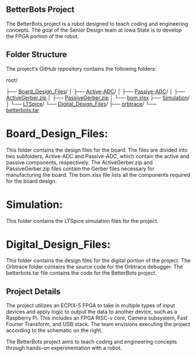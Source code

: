 ## BetterBots Project
The BetterBots project is a robot designed to teach coding and engineering concepts. The goal of the Senior Design team at Iowa State is to develop the FPGA portion of the robot.

## Folder Structure
The project's GitHub repository contains the following folders:

root/

├── [Board_Design_Files](Board_Design_Files)/
│   ├── [Active-ADC](Board_Design_Files/Active-ADC/)/
│   ├── [Passive-ADC](Board_Design_Files/Passive-ADC)/
│   ├── [ActiveGerber.zip](Board_Design_Files/ActiveGerber.zip)
│   ├── [PassiveGerber.zip](Board_Design_Files/PassiveGerber.zip)
│   └── [bom.xlsx](Board_Design_Files/bom.xlsx)
├── [Simulation](Simulation)/
│   └── [LTSpice](Simulation/LTSpice)/
└── [Digital_Design_Files](Digital_Design_Files)/
    ├── [orbtrace](Digital_Design_Files/orbtrace/)/
    └── [betterbots.tar](Digital_Design_Files/betterbots.tar)

# Board_Design_Files: 
This folder contains the design files for the board. The files are divided into two subfolders, Active-ADC and Passive-ADC, which contain the active and passive components, respectively. The ActiveGerber.zip and PassiveGerber.zip files contain the Gerber files necessary for manufacturing the board. The bom.xlsx file lists all the components required for the board design.

# Simulation: 
This folder contains the LTSpice simulation files for the project.

# Digital_Design_Files: 
This folder contains the design files for the digital portion of the project. The Orbtrace folder contains the source code for the Orbtrace debugger. The betterbots.tar file contains the code for the BetterBots project.

## Project Details
The project utilizes an ECPIX-5 FPGA to take in multiple types of input devices and apply logic to output the data to another device, such as a Raspberry Pi. This includes an FPGA RISC-v core, Camera subsystem, Fast Fourier Transform, and USB stack. The team envisions executing the project according to the schematic on the right.

The BetterBots project aims to teach coding and engineering concepts through hands-on experimentation with a robot.